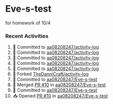 # Eve-s-test
for homework of 10/4

### Recent Activities
<!--START_SECTION:activity-->
1. 📝 Committed to [aa08208247/activity-log](https://github.com/aa08208247/activity-log/commit/50928512784258ebf8329c7fa31fab82d3264dd5)
2. 📝 Committed to [aa08208247/activity-log](https://github.com/aa08208247/activity-log/commit/827085db888347cf8c3e706b69707a6f6be1352a)
3. 📝 Committed to [aa08208247/activity-log](https://github.com/aa08208247/activity-log/commit/eaed3f37f0ce91a71d0d2b1c30eb99af8a23aab2)
4. 📝 Committed to [aa08208247/activity-log](https://github.com/aa08208247/activity-log/commit/08cfa460a53ea22cebde12c17d206af553439ba7)
5. 📝 Committed to [aa08208247/activity-log](https://github.com/aa08208247/activity-log/commit/4521b18f77939debe1f8142f3a360880afd3fda9)
6. 🍴 Forked [TheDanniCraft/activity-log](https://github.com/TheDanniCraft/activity-log)
7. 📝 Committed to [aa08208247/Eve-s-test](https://github.com/aa08208247/Eve-s-test/commit/1f83fee6f5c7996f21692cae1f1e50d7bba7733b)
8. 🔀 Merged [PR #10](https://github.com/aa08208247/Eve-s-test/pull/10) in [aa08208247/Eve-s-test](https://github.com/aa08208247/Eve-s-test)
9. 📝 Committed to [aa08208247/Eve-s-test](https://github.com/aa08208247/Eve-s-test/commit/52d4730f80c42c048e5de84879f3acf202931b65)
10. 📥 Opened [PR #10](https://github.com/aa08208247/Eve-s-test/pull/10) in [aa08208247/Eve-s-test](https://github.com/aa08208247/Eve-s-test)
<!--END_SECTION:activity-->
